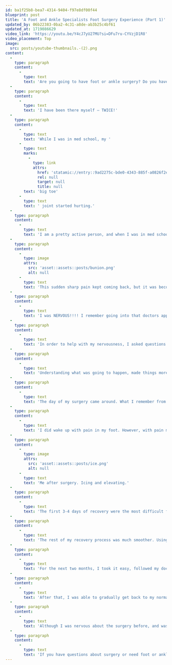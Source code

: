 ```yaml
---
id: ba1f25b8-bea7-4314-9404-f97e8df00f44
blueprint: post
title: 'A Foot and Ankle Specialists Foot Surgery Experience (Part 1)'
updated_by: 06b22383-0ba2-4c31-a8de-ab3b25c4bf61
updated_at: 1719086629
video_link: 'https://youtu.be/Y4cJ7yU27MU?si=DFu7ru-CYVzjD1R8'
video_placement: Top
image:
  src: posts/youtube-thumbnails.-(2).png
content:
  -
    type: paragraph
    content:
      -
        type: text
        text: 'Are you going to have foot or ankle surgery? Do you have a million and one questions about it? Are you nervous? I know how you feel!'
  -
    type: paragraph
    content:
      -
        type: text
        text: 'I have been there myself – TWICE!'
  -
    type: paragraph
    content:
      -
        type: text
        text: 'While I was in med school, my '
      -
        type: text
        marks:
          -
            type: link
            attrs:
              href: 'statamic://entry::9ad2275c-bde0-4343-885f-a0826f2e37ee'
              rel: null
              target: null
              title: null
        text: 'big toe'
      -
        type: text
        text: ' joint started hurting.'
  -
    type: paragraph
    content:
      -
        type: text
        text: 'I am a pretty active person, and when I was in med school I would wake up, work out, study all day and work out again before bed. I also have a pretty high pain tolerance. One day, while walking to class I had a sudden sharp pain in my big toe joint on my left foot. It literally stopped me in my tracks. The pain subsided after a few seconds, so I went on with my day and forgot about it.'
  -
    type: paragraph
    content:
      -
        type: image
        attrs:
          src: 'asset::assets::posts/bunion.png'
          alt: null
      -
        type: text
        text: 'This sudden sharp pain kept coming back, but it was becoming more frequent. At this point in my education, I knew that the pain was because of a bunion, but I had not learned all the details about the bunion surgery or the process of surgery. I did however know that I would likely need surgery to get rid of the bunion pain.'
  -
    type: paragraph
    content:
      -
        type: text
        text: 'I was NERVOUS!!!! I remember going into that doctors appointment and dreading hearing that I would need bunion surgery, even though that is what I KNEW was going to happen!'
  -
    type: paragraph
    content:
      -
        type: text
        text: 'In order to help with my nervousness, I asked questions. I asked my doctor all the questions that I made me nervous. Like – how long will I be off of my feet? When can I get back to normal activities? How long is bunion surgery?'
  -
    type: paragraph
    content:
      -
        type: text
        text: 'Understanding what was going to happen, made things more clear in my mind and helped make me less nervous.'
  -
    type: paragraph
    content:
      -
        type: text
        text: 'The day of my surgery came around. What I remember from that day is going into pre-op, changing my clothes, speaking with a nurse and seeing the anesthesiologist. After that, I remember nothing until I woke up.'
  -
    type: paragraph
    content:
      -
        type: text
        text: 'I did wake up with pain in my foot. However, with pain medication, icing and elevating the pain got better. I was very fortunate that for the next two weeks, my mom took care of me. She cooked for me, she set up my showers for me and helped me with whatever I needed. Having help when recovering from bunion surgery (or any surgery) will make your life much easier.'
  -
    type: paragraph
    content:
      -
        type: image
        attrs:
          src: 'asset::assets::posts/ice.png'
          alt: null
      -
        type: text
        text: 'Me after surgery. Icing and elevating.'
  -
    type: paragraph
    content:
      -
        type: text
        text: 'The first 3-4 days of recovery were the most difficult for me because of the pain. My post operative splint was too tight on my heel, so I was also having heel pain. After I had that post-op splint removed, I felt MUCH BETTER.'
  -
    type: paragraph
    content:
      -
        type: text
        text: 'The rest of my recovery process was much smoother. Using crutches and doors was annoying, but nothing that can’t be handled.'
  -
    type: paragraph
    content:
      -
        type: text
        text: 'For the next two months, I took it easy, followed my doctors instructions and got better!'
  -
    type: paragraph
    content:
      -
        type: text
        text: 'After that, I was able to gradually get back to my normal activities.'
  -
    type: paragraph
    content:
      -
        type: text
        text: 'Although I was nervous about the surgery before, and was in some pain in the initial recovery process, I am glad I did it. I am now pain free and can do whatever activities I want to!'
  -
    type: paragraph
    content:
      -
        type: text
        text: 'If you have questions about surgery or need foot or ankle surgery, call {{ business:phone }} to schedule an appointment today!'
---
```

